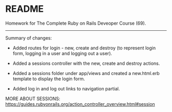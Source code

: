 # README

Homework for The Complete Ruby on Rails Deveoper Course (69).

-----------

Summary of changes:

- Added routes for login - new, create and destroy (to represent login form, logging in a user and logging out a user).

- Added a sessions controller with the new, create and destroy actions.

- Added a sessions folder under app/views and created a new.html.erb template to display the login form.

- Added log in and log out links to navigation partial.


MORE ABOUT SESSIONS:
https://guides.rubyonrails.org/action_controller_overview.html#session
